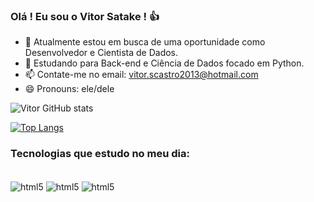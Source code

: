 ### Olá ! Eu sou o Vitor Satake ! 👍


- 🔭 Atualmente estou em busca de uma oportunidade como Desenvolvedor e Cientista de Dados.
- 🌱 Estudando para Back-end e Ciência de Dados focado em Python.
- 📫 Contate-me no email: vitor.scastro2013@hotmail.com
- 😄 Pronouns: ele/dele

![Vitor GitHub stats](https://github-readme-stats.vercel.app/api?username=vitorsatake&show_icons=true&theme=dracula)

[![Top Langs](https://github-readme-stats.vercel.app/api/top-langs/?username=vitorsatake&layout=compact)](https://github.com/VitorSatake/github-readme-stats&theme=dracula)

### Tecnologias que estudo no meu dia:

<div style="display: inline_block"><br/>
  <img align="center" alt="html5" src="https://img.shields.io/badge/Python-3776AB?style=for-the-badge&logo=python&logoColor=white" />
  <img align="center" alt="html5" src="https://img.shields.io/badge/Java-ED8B00?style=for-the-badge&logo=openjdk&logoColor=white" />
  <img align="center" alt="html5" src="https://img.shields.io/badge/Django-092E20?style=for-the-badge&logo=django&logoColor=white" />
<div><br/>
